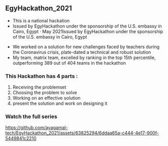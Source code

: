 ## EgyHackathon_2021
* This is a national hackation
* Issued by EgyHackathon under the sponsorship of the U.S. embassy in Cairo, Egypt · May 2021Issued by EgyHackathon under the sponsorship of the U.S. embassy in Cairo, Egypt

- We worked on a solution for new challenges faced by teachers during the Coronavirus crisis, plate-dated a technical and robust solution
- My team, matrix team, excelled by ranking in the top 15th percentile, outperforming 389 out of 404 teams in the hackathon


### This Hackathon has 4 parts : 
1. Receiving the problemset 
2. Choosing the problem to solve 
3. Working on an effective solution  
4. present the solution and work on designing it

### Watch the full series



https://github.com/ayagamal-tech/EgyHackathon_2021/assets/63825294/6ddaa65a-c444-4e17-900f-5449841c2210
